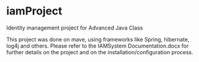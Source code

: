 # iamProject
Identity management project for Advanced Java Class 

This project was done on mave, using frameworks like Spring, hibernate, log4j and others. Please refer to the IAMSystem Documentation.docx for further details on the project and on the installation/configuration process.

